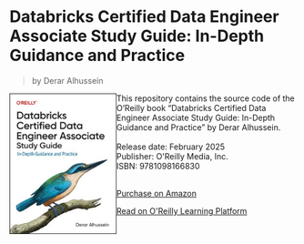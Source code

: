 # Databricks Certified Data Engineer Associate Study Guide: In-Depth Guidance and Practice
> by Derar Alhussein
<img align="left" role="left" src="https://raw.githubusercontent.com/derar-alhussein/oreilly-databricks-dea/main/Includes/Images/book_cover.jpg" width="188" alt="Databricks Certified Data Engineer Associate" />
This repository contains the source code of the O’Reilly book “Databricks Certified Data Engineer Associate Study Guide: In-Depth Guidance and Practice” by Derar Alhussein.
<br/>
<br/>
Release date: February 2025
<br/>
Publisher: O'Reilly Media, Inc.
<br/>
ISBN: 9781098166830
<br/>
<br/>

[Purchase on Amazon](https://www.amazon.com/Databricks-Certified-Engineer-Associate-Depth/dp/1098166833)

[Read on O'Reilly Learning Platform](https://www.oreilly.com/library/view/databricks-certified-data/9781098166823/)

<br/>
